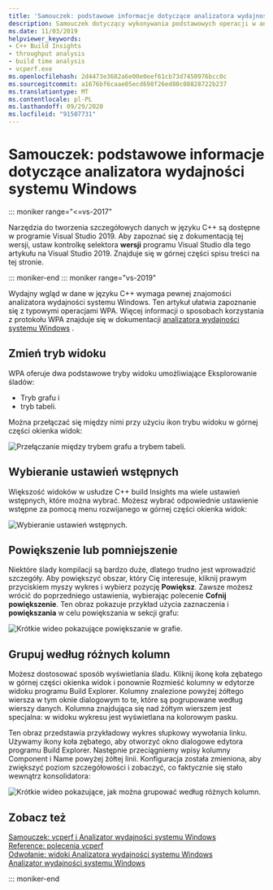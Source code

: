 ```yaml
---
title: 'Samouczek: podstawowe informacje dotyczące analizatora wydajności systemu Windows'
description: Samouczek dotyczący wykonywania podstawowych operacji w analizatorze wydajności systemu Windows.
ms.date: 11/03/2019
helpviewer_keywords:
- C++ Build Insights
- throughput analysis
- build time analysis
- vcperf.exe
ms.openlocfilehash: 2d4473e3682a6e00e0eef61cb73d7450976bcc0c
ms.sourcegitcommit: a1676bf6caae05ecd698f26ed80c08828722b237
ms.translationtype: MT
ms.contentlocale: pl-PL
ms.lasthandoff: 09/29/2020
ms.locfileid: "91507731"
---
```

# <a name="tutorial-windows-performance-analyzer-basics"></a>Samouczek: podstawowe informacje dotyczące analizatora wydajności systemu Windows

::: moniker range="<=vs-2017"

Narzędzia do tworzenia szczegółowych danych w języku C++ są dostępne w programie Visual Studio 2019. Aby zapoznać się z dokumentacją tej wersji, ustaw kontrolkę selektora **wersji** programu Visual Studio dla tego artykułu na Visual Studio 2019. Znajduje się w górnej części spisu treści na tej stronie.

::: moniker-end
::: moniker range="vs-2019"

Wydajny wgląd w dane w języku C++ wymaga pewnej znajomości analizatora wydajności systemu Windows. Ten artykuł ułatwia zapoznanie się z typowymi operacjami WPA. Więcej informacji o sposobach korzystania z protokołu WPA znajduje się w dokumentacji [analizatora wydajności systemu Windows](/windows-hardware/test/wpt/windows-performance-analyzer) .

## <a name="change-the-view-mode"></a>Zmień tryb widoku

WPA oferuje dwa podstawowe tryby widoku umożliwiające Eksplorowanie śladów:

- Tryb grafu i
- tryb tabeli.

Można przełączać się między nimi przy użyciu ikon trybu widoku w górnej części okienka widok:

![Przełączanie między trybem grafu a trybem tabeli.](media/wpa-switching-view-mode.gif)

## <a name="select-presets"></a>Wybieranie ustawień wstępnych

Większość widoków w usłudze C++ build Insights ma wiele ustawień wstępnych, które można wybrać. Możesz wybrać odpowiednie ustawienie wstępne za pomocą menu rozwijanego w górnej części okienka widok:

![Wybieranie ustawień wstępnych.](media/wpa-presets.png)

## <a name="zoom-in-and-out"></a>Powiększenie lub pomniejszenie

Niektóre ślady kompilacji są bardzo duże, dlatego trudno jest wprowadzić szczegóły. Aby powiększyć obszar, który Cię interesuje, kliknij prawym przyciskiem myszy wykres i wybierz pozycję **Powiększ**. Zawsze możesz wrócić do poprzedniego ustawienia, wybierając polecenie **Cofnij powiększenie**. Ten obraz pokazuje przykład użycia zaznaczenia i **powiększania** w celu powiększania w sekcji grafu:

![Krótkie wideo pokazujące powiększanie w grafie.](media/wpa-zooming.gif)

## <a name="group-by-different-columns"></a>Grupuj według różnych kolumn

Możesz dostosować sposób wyświetlania śladu. Kliknij ikonę koła zębatego w górnej części okienka widok i ponownie Rozmieść kolumny w edytorze widoku programu Build Explorer. Kolumny znalezione powyżej żółtego wiersza w tym oknie dialogowym to te, które są pogrupowane według wierszy danych. Kolumna znajdująca się nad żółtym wierszem jest specjalna: w widoku wykresu jest wyświetlana na kolorowym pasku.

Ten obraz przedstawia przykładowy wykres słupkowy wywołania linku. Używamy ikony koła zębatego, aby otworzyć okno dialogowe edytora programu Build Explorer. Następnie przeciągniemy wpisy kolumny Component i Name powyżej żółtej linii. Konfiguracja została zmieniona, aby zwiększyć poziom szczegółowości i zobaczyć, co faktycznie się stało wewnątrz konsolidatora:

![Krótkie wideo pokazujące, jak można grupować według różnych kolumn.](media/wpa-grouping.gif)

## <a name="see-also"></a>Zobacz też

[Samouczek: vcperf i Analizator wydajności systemu Windows](vcperf-and-wpa.md)\
[Reference: polecenia vcperf](../reference/vcperf-commands.md)\
[Odwołanie: widoki Analizatora wydajności systemu Windows](../reference/wpa-views.md)\
[Analizator wydajności systemu Windows](/windows-hardware/test/wpt/windows-performance-analyzer)

::: moniker-end

